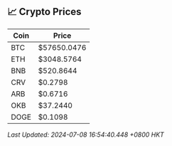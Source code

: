 ## 📈 Crypto Prices

| Coin | Price |
| ---- | ----- |
| BTC | $57650.0476 |
| ETH | $3048.5764 |
| BNB | $520.8644 |
| CRV | $0.2798 |
| ARB | $0.6716 |
| OKB | $37.2440 |
| DOGE | $0.1098 |

_Last Updated: 2024-07-08 16:54:40.448 +0800 HKT_